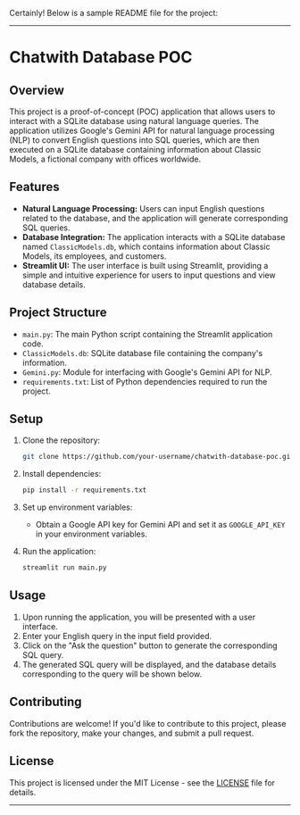 Certainly! Below is a sample README file for the project:

---

# Chatwith Database POC

## Overview
This project is a proof-of-concept (POC) application that allows users to interact with a SQLite database using natural language queries. The application utilizes Google's Gemini API for natural language processing (NLP) to convert English questions into SQL queries, which are then executed on a SQLite database containing information about Classic Models, a fictional company with offices worldwide.

## Features
- **Natural Language Processing:** Users can input English questions related to the database, and the application will generate corresponding SQL queries.
- **Database Integration:** The application interacts with a SQLite database named `ClassicModels.db`, which contains information about Classic Models, its employees, and customers.
- **Streamlit UI:** The user interface is built using Streamlit, providing a simple and intuitive experience for users to input questions and view database details.

## Project Structure
- `main.py`: The main Python script containing the Streamlit application code.
- `ClassicModels.db`: SQLite database file containing the company's information.
- `Gemini.py`: Module for interfacing with Google's Gemini API for NLP.
- `requirements.txt`: List of Python dependencies required to run the project.

## Setup
1. Clone the repository:

    ```bash
    git clone https://github.com/your-username/chatwith-database-poc.git
    ```

2. Install dependencies:

    ```bash
    pip install -r requirements.txt
    ```

3. Set up environment variables:
    - Obtain a Google API key for Gemini API and set it as `GOOGLE_API_KEY` in your environment variables.

4. Run the application:

    ```bash
    streamlit run main.py
    ```

## Usage
1. Upon running the application, you will be presented with a user interface.
2. Enter your English query in the input field provided.
3. Click on the "Ask the question" button to generate the corresponding SQL query.
4. The generated SQL query will be displayed, and the database details corresponding to the query will be shown below.

## Contributing
Contributions are welcome! If you'd like to contribute to this project, please fork the repository, make your changes, and submit a pull request.

## License
This project is licensed under the MIT License - see the [LICENSE](LICENSE) file for details.

---
